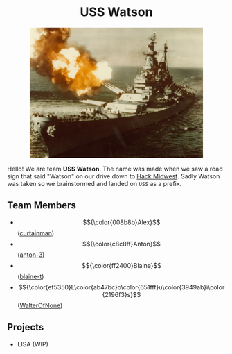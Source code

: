 
<div align="center">
    <h1>USS Watson</h1>
    <img src="img/USS-Watson.webp" alt="USS Watson Profile Picture" height="300"/>
</div>

Hello! We are team **USS Watson**. The name was made when we saw a road sign that said "Watson" on our drive down to [Hack Midwest](https://hackmidwest.com/). Sadly Watson was taken so we brainstormed and landed on `USS` as a prefix.

## Team Members

- $${\color{008b8b}Alex}$$ ([curtainman](https://github.com/curtainman/))
- $${\color{c8c8ff}Anton}$$ ([anton-3](https://github.com/anton-3/))
- $${\color{ff2400}Blaine}$$ ([blaine-t](https://github.com/blaine-t/))
- $${\color{ef5350}L\color{ab47bc}o\color{651fff}u\color{3949ab}i\color{2196f3}s}$$ ([WalterOfNone](https://github.com/WalterOfNone/))

## Projects

- LISA (WIP)
